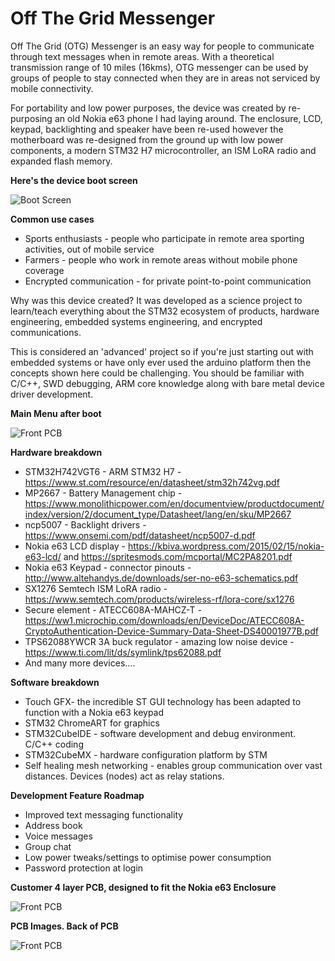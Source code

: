 # Off The Grid Messenger
Off The Grid (OTG) Messenger is an easy way for people to communicate through text messages when in remote areas.
With a theoretical transmission range of 10 miles (16kms), OTG messenger can be used by groups of people to stay connected when they are in areas not serviced by mobile connectivity.

For portability and low power purposes, the device was created by re-purposing an old Nokia e63 phone I had laying around. The enclosure, LCD, keypad, backlighting and speaker have been re-used however the motherboard was re-designed from the ground up with low power components, a modern STM32 H7 microcontroller, an ISM LoRA radio and expanded flash memory.

**Here's the device boot screen**

![Boot Screen](https://github.com/TrevorAttema/OTGMessenger/blob/master/device-front-small.jpg)


**Common use cases**
- Sports enthusiasts - people who participate in remote area sporting activities, out of mobile service
- Farmers - people who work in remote areas without mobile phone coverage
- Encrypted communication - for private point-to-point communication

Why was this device created? It was developed as a science project to learn/teach everything about the STM32 ecosystem of products, hardware engineering, embedded systems engineering, and encrypted communications.

This is considered an 'advanced' project so if you're just starting out with embedded systems or have only ever used the arduino platform then the concepts shown here could be challenging. You should be familiar with C/C++, SWD debugging, ARM core knowledge along with bare metal device driver development.

**Main Menu after boot**

![Front PCB](https://github.com/TrevorAttema/OTGMessenger/blob/master/main-screen-small.jpg)


**Hardware breakdown**
* STM32H742VGT6 - ARM STM32 H7 - https://www.st.com/resource/en/datasheet/stm32h742vg.pdf
* MP2667 - Battery Management chip - https://www.monolithicpower.com/en/documentview/productdocument/index/version/2/document_type/Datasheet/lang/en/sku/MP2667
* ncp5007 - Backlight drivers - https://www.onsemi.com/pdf/datasheet/ncp5007-d.pdf
* Nokia e63 LCD display - https://kbiva.wordpress.com/2015/02/15/nokia-e63-lcd/ and https://spritesmods.com/mcportal/MC2PA8201.pdf
* Nokia e63 Keypad - connector pinouts - http://www.altehandys.de/downloads/ser-no-e63-schematics.pdf
* SX1276 Semtech ISM LoRA radio - https://www.semtech.com/products/wireless-rf/lora-core/sx1276
* Secure element - ATECC608A-MAHCZ-T - https://ww1.microchip.com/downloads/en/DeviceDoc/ATECC608A-CryptoAuthentication-Device-Summary-Data-Sheet-DS40001977B.pdf
* TPS62088YWCR 3A buck regulator - amazing low noise device - https://www.ti.com/lit/ds/symlink/tps62088.pdf
* And many more devices....

**Software breakdown**
* Touch GFX- the incredible ST GUI technology has been adapted to function with a Nokia e63 keypad
* STM32 ChromeART for graphics
* STM32CubeIDE - software development and debug environment. C/C++ coding
* STM32CubeMX - hardware configuration platform by STM
* Self healing mesh networking - enables group communication over vast distances. Devices (nodes) act as relay stations.

**Development Feature Roadmap**
* Improved text messaging functionality
* Address book
* Voice messages
* Group chat
* Low power tweaks/settings to optimise power consumption
* Password protection at login

**Customer 4 layer PCB, designed to fit the Nokia e63 Enclosure**

![Front PCB](https://github.com/TrevorAttema/OTGMessenger/blob/master/pcbfront-small.jpg)


**PCB Images. Back of PCB**

![Front PCB](https://github.com/TrevorAttema/OTGMessenger/blob/master/pcbback-small.jpg)

